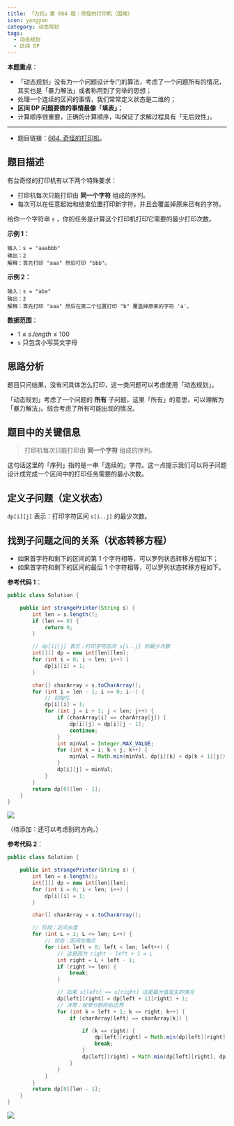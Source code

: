 ```yaml
---
title: 「力扣」第 664 题：奇怪的打印机（困难）
icon: yongyan
category: 动态规划
tags:
  - 动态规划
  - 区间 DP
---
```


**本题重点**：

+ 「动态规划」没有为一个问题设计专门的算法，考虑了一个问题所有的情况，其实也是「暴力解法」或者称用到了穷举的思想；
+ 处理一个连续的区间的事情，我们常常定义状态是二维的；
+ **区间 DP 问题要做的事情最像「填表」**；
+ 计算顺序很重要，正确的计算顺序，叫保证了求解过程具有「无后效性」。

---

+ 题目链接：[664. 奇怪的打印机](https://leetcode-cn.com/problems/strange-printer/)。

## 题目描述

有台奇怪的打印机有以下两个特殊要求：

- 打印机每次只能打印由 **同一个字符** 组成的序列。
- 每次可以在任意起始和结束位置打印新字符，并且会覆盖掉原来已有的字符。

给你一个字符串 `s` ，你的任务是计算这个打印机打印它需要的最少打印次数。

**示例 1：**

```
输入：s = "aaabbb"
输出：2
解释：首先打印 "aaa" 然后打印 "bbb"。
```

**示例 2：**

```
输入：s = "aba"
输出：2
解释：首先打印 "aaa" 然后在第二个位置打印 "b" 覆盖掉原来的字符 'a'。
```

**数据范围**：

- $1 \le s.length \le 100$
- `s` 只包含小写英文字母

## 思路分析

题目只问结果，没有问具体怎么打印，这一类问题可以考虑使用「动态规划」。

「动态规划」考虑了一个问题的 **所有** 子问题，这里「所有」的意思，可以理解为「暴力解法」。综合考虑了所有可能出现的情况。

## 题目中的关键信息

> 打印机每次只能打印由 **同一个字符** 组成的序列。

这句话这里的「序列」指的是一串「连续的」字符。这一点提示我们可以将子问题设计成完成一个区间中的打印任务需要的最小次数。

## 定义子问题（定义状态）

`dp[i][j]` 表示：打印字符区间 `s[i..j]` 的最少次数。

## 找到子问题之间的关系（状态转移方程）


+ 如果首字符和剩下的区间的第 1 个字符相等，可以罗列状态转移方程如下；
+ 如果首字符和剩下的区间的最后 1 个字符相等，可以罗列状态转移方程如下。


**参考代码 1**：

```java 
public class Solution {

    public int strangePrinter(String s) {
        int len = s.length();
        if (len == 0) {
            return 0;
        }

        // dp[i][j] 表示：打印字符区间 s[i..j] 的最少次数
        int[][] dp = new int[len][len];
        for (int i = 0; i < len; i++) {
            dp[i][i] = 1;
        }

        char[] charArray = s.toCharArray();
        for (int i = len - 1; i >= 0; i--) {
            // 初始化
            dp[i][i] = 1;
            for (int j = i + 1; j < len; j++) {
                if (charArray[i] == charArray[j]) {
                    dp[i][j] = dp[i][j - 1];
                    continue;
                }
                int minVal = Integer.MAX_VALUE;
                for (int k = i; k < j; k++) {
                    minVal = Math.min(minVal, dp[i][k] + dp[k + 1][j]);
                }
                dp[i][j] = minVal;
            }
        }
        return dp[0][len - 1];
    }
}
```


![](https://files.mdnice.com/user/5576/a33e431c-22c2-4fb1-a04c-e8f6560d587c.png)


（待添加：还可以考虑别的方向。）

**参考代码 2**：


```java
public class Solution {

    public int strangePrinter(String s) {
        int len = s.length();
        int[][] dp = new int[len][len];
        for (int i = 0; i < len; i++) {
            dp[i][i] = 1;
        }

        char[] charArray = s.toCharArray();

        // 阶段：区间长度
        for (int L = 2; L <= len; L++) {
            // 状态：区间左端点
            for (int left = 0; left < len; left++) {
                // 这是因为 right - left + 1 = L
                int right = L + left - 1;
                if (right >= len) {
                    break;
                }

                // 如果 s[left] == s[right] 这是最大值发生的情况
                dp[left][right] = dp[left + 1][right] + 1;
                // 决策：枚举分割的右边界
                for (int k = left + 1; k <= right; k++) {
                    if (charArray[left] == charArray[k]) {

                        if (k == right) {
                            dp[left][right] = Math.min(dp[left][right], dp[left][k - 1]);
                            break;
                        }
                        dp[left][right] = Math.min(dp[left][right], dp[left][k - 1] + dp[k + 1][right]);
                    }
                }
            }
        }
        return dp[0][len - 1];
    }
}
```


![](https://files.mdnice.com/user/5576/617ec28e-07a5-49c3-8f23-1a6e95529cff.png)



